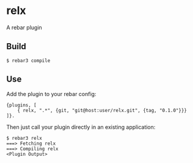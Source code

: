 relx
=====

A rebar plugin

Build
-----

    $ rebar3 compile

Use
---

Add the plugin to your rebar config:

    {plugins, [
        { relx, ".*", {git, "git@host:user/relx.git", {tag, "0.1.0"}}}
    ]}.

Then just call your plugin directly in an existing application:


    $ rebar3 relx
    ===> Fetching relx
    ===> Compiling relx
    <Plugin Output>

